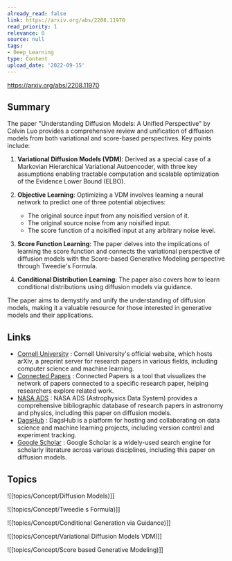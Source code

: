 ```yaml
---
already_read: false
link: https://arxiv.org/abs/2208.11970
read_priority: 1
relevance: 0
source: null
tags:
- Deep_Learning
type: Content
upload_date: '2022-09-15'
---
```


https://arxiv.org/abs/2208.11970
## Summary

The paper "Understanding Diffusion Models: A Unified Perspective" by Calvin Luo provides a comprehensive review and unification of diffusion models from both variational and score-based perspectives. Key points include:

1. **Variational Diffusion Models (VDM)**: Derived as a special case of a Markovian Hierarchical Variational Autoencoder, with three key assumptions enabling tractable computation and scalable optimization of the Evidence Lower Bound (ELBO).

2. **Objective Learning**: Optimizing a VDM involves learning a neural network to predict one of three potential objectives:
   - The original source input from any noisified version of it.
   - The original source noise from any noisified input.
   - The score function of a noisified input at any arbitrary noise level.

3. **Score Function Learning**: The paper delves into the implications of learning the score function and connects the variational perspective of diffusion models with the Score-based Generative Modeling perspective through Tweedie's Formula.

4. **Conditional Distribution Learning**: The paper also covers how to learn conditional distributions using diffusion models via guidance.

The paper aims to demystify and unify the understanding of diffusion models, making it a valuable resource for those interested in generative models and their applications.
## Links

- [Cornell University](https://www.cornell.edu/) : Cornell University's official website, which hosts arXiv, a preprint server for research papers in various fields, including computer science and machine learning.
- [Connected Papers](https://www.connectedpapers.com/about) : Connected Papers is a tool that visualizes the network of papers connected to a specific research paper, helping researchers explore related work.
- [NASA ADS](https://ui.adsabs.harvard.edu/abs/arXiv:2208.11970) : NASA ADS (Astrophysics Data System) provides a comprehensive bibliographic database of research papers in astronomy and physics, including this paper on diffusion models.
- [DagsHub](https://dagshub.com/) : DagsHub is a platform for hosting and collaborating on data science and machine learning projects, including version control and experiment tracking.
- [Google Scholar](https://scholar.google.com/scholar_lookup?arxiv_id=2208.11970) : Google Scholar is a widely-used search engine for scholarly literature across various disciplines, including this paper on diffusion models.

## Topics

![[topics/Concept/Diffusion Models)]]

![[topics/Concept/Tweedie s Formula)]]

![[topics/Concept/Conditional Generation via Guidance)]]

![[topics/Concept/Variational Diffusion Models VDM)]]

![[topics/Concept/Score based Generative Modeling)]]